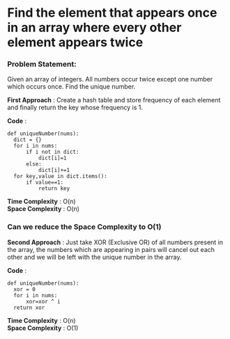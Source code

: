 # Find the element that appears once in an array where every other element appears twice

### Problem Statement:
Given an array of integers. All numbers occur twice except one number which occurs once. Find the unique number.  

**First Approach** : Create a hash table and store frequency of each element and finally return the key whose frequency is 1.

**Code** :

~~~
def uniqueNumber(nums):
  dict = {}
  for i in nums:
      if i not in dict:
          dict[i]=1
      else:
          dict[i]+=1
  for key,value in dict.items():
      if value==1:
          return key
~~~

**Time Complexity**  : O(n)  
**Space Complexity** : O(n)

### Can we reduce the Space Complexity to O(1)  

**Second Approach** : Just take XOR (Exclusive OR) of all numbers present in the array, the numbers which are appearing in pairs will cancel out each other and we will be left with the unique number in the array.

**Code** :
~~~
def uniqueNumber(nums):
  xor = 0
  for i in nums:
      xor=xor ^ i
  return xor
~~~

**Time Complexity**  : O(n)  
**Space Complexity** : O(1)
